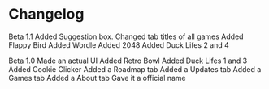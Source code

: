 # Changelog
Beta 1.1
Added Suggestion box.
Changed tab titles of all games
Added Flappy Bird
Added Wordle
Added 2048
Added Duck Lifes 2 and 4

Beta 1.0
Made an actual UI
Added Retro Bowl
Added Duck Lifes 1 and 3
Added Cookie Clicker
Added a Roadmap tab
Added a Updates tab
Added a Games tab
Added a About tab
Gave it a official name

